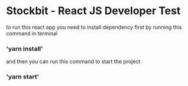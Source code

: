 # Stockbit - React JS Developer Test

to run this react app you need to install dependency first by running this command in terminal

### 'yarn install'

and then you can run this command to start the project

### 'yarn start'
